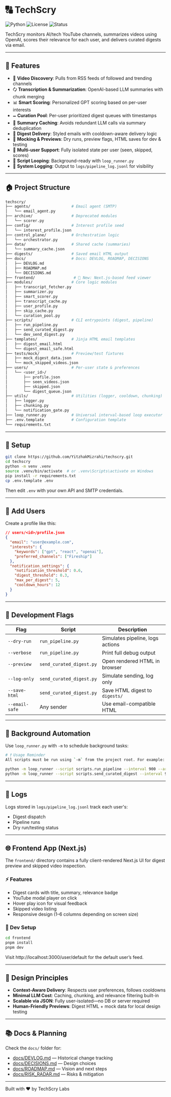 # 🔠 TechScry

![Python](https://img.shields.io/badge/Python-3.12-blue)
![License](https://img.shields.io/badge/License-MIT-blue)
![Status](https://img.shields.io/badge/Status-Active-brightgreen)

TechScry monitors AI/tech YouTube channels, summarizes videos using OpenAI, scores their relevance for each user, and delivers curated digests via email.

---

## 🚀 Features

- 🔎 **Video Discovery**: Pulls from RSS feeds of followed and trending channels
- 🗘️ **Transcription & Summarization**: OpenAI-based LLM summaries with chunk merging
- 📊 **Smart Scoring**: Personalized GPT scoring based on per-user interests
- 🗕 **Curation Pool**: Per-user prioritized digest queues with timestamps
- 🧠 **Summary Caching**: Avoids redundant LLM calls via summary deduplication
- 📧 **Digest Delivery**: Styled emails with cooldown-aware delivery logic
- 🧪 **Mocking & Previews**: Dry runs, preview flags, HTML saves for dev & testing
- 🧵 **Multi-user Support**: Fully isolated state per user (seen, skipped, scores)
- 🔁 **Script Looping**: Background-ready with `loop_runner.py`
- 📄 **System Logging**: Output to `logs/pipeline_log.jsonl` for visibility

---

## 🏠 Project Structure

```bash
techscry/
├── agents/                  # Email agent (SMTP)
│   └── email_agent.py
├── archive/                 # Deprecated modules
│   └── scorer.py
├── config/                  # Interest profile seed
│   └── interest_profile.json
├── control_plane/           # Orchestration logic
│   └── orchestrator.py
├── data/                    # Shared cache (summaries)
│   └── summary_cache.json
├── digests/                 # Saved email HTML output
├── docs/                    # Docs: DEVLOG, ROADMAP, DECISIONS
│   ├── DEVLOG.md
│   ├── ROADMAP.md
│   └── DECISIONS.md
├── frontend/                 # 📌 New: Next.js-based feed viewer
├── modules/                 # Core logic modules
│   ├── transcript_fetcher.py
│   ├── summarizer.py
│   ├── smart_scorer.py
│   ├── transcript_cache.py
│   ├── user_profile.py
│   ├── skip_cache.py
│   └── curation_pool.py
├── scripts/                 # CLI entrypoints (digest, pipeline)
│   ├── run_pipeline.py
│   ├── send_curated_digest.py
│   └── dev_send_digest.py
├── templates/               # Jinja HTML email templates
│   ├── digest_email.html
│   └── digest_email_safe.html
├── tests/mock/              # Preview/test fixtures
│   ├── mock_digest_data.json
│   └── mock_skipped_videos.json
├── users/                   # Per-user state & preferences
│   └── <user_id>/
│       ├── profile.json
│       ├── seen_videos.json
│       ├── skipped.json
│       └── digest_queue.json
├── utils/                   # Utilities (logger, cooldown, chunking)
│   ├── logger.py
│   ├── chunking.py
│   └── notification_gate.py
├── loop_runner.py           # Universal interval-based loop executor
├── .env.template            # Configuration template
└── requirements.txt
```

---

## 🔧 Setup

```bash
git clone https://github.com/YitzhakMizrahi/techscry.git
cd techscry
python -m venv .venv
source .venv/bin/activate  # or .venv\Scripts\activate on Windows
pip install -r requirements.txt
cp .env.template .env
```

Then edit `.env` with your own API and SMTP credentials.

---

## 👤 Add Users

Create a profile like this:

```json
// users/<id>/profile.json
{
  "email": "user@example.com",
  "interests": {
    "keywords": ["gpt", "react", "openai"],
    "preferred_channels": ["Fireship"]
  },
  "notification_settings": {
    "notification_threshold": 0.6,
    "digest_threshold": 0.3,
    "max_per_digest": 5,
    "cooldown_hours": 12
  }
}
```

---

## 🧪 Development Flags

| Flag           | Script                   | Description                      |
| -------------- | ------------------------ | -------------------------------- |
| `--dry-run`    | `run_pipeline.py`        | Simulates pipeline, logs actions |
| `--verbose`    | `run_pipeline.py`        | Print full debug output          |
| `--preview`    | `send_curated_digest.py` | Open rendered HTML in browser    |
| `--log-only`   | `send_curated_digest.py` | Simulate sending, log only       |
| `--save-html`  | `send_curated_digest.py` | Save HTML digest to `digests/`   |
| `--email-safe` | Any sender               | Use email-compatible HTML        |

---

## 🔁 Background Automation

Use `loop_runner.py` with `-m` to schedule background tasks:

```bash
# ❗ Usage Reminder
All scripts must be run using `-m` from the project root. For example:

python -m loop_runner --script scripts.run_pipeline --interval 900 --args --dry-run
python -m loop_runner --script scripts.send_curated_digest --interval 900 --args --log-only
```

---

## 📃 Logs

Logs stored in `logs/pipeline_log.jsonl` track each user's:

- Digest dispatch
- Pipeline runs
- Dry run/testing status

---

## 🌐 Frontend App (Next.js)

The `frontend/` directory contains a fully client-rendered Next.js UI for digest preview and skipped video inspection.

### ⚡ Features

- Digest cards with title, summary, relevance badge
- YouTube modal player on click
- Hover play icon for visual feedback
- Skipped video listing
- Responsive design (1–6 columns depending on screen size)

### 🧪 Dev Setup

```bash
cd frontend
pnpm install
pnpm dev
```

Visit http://localhost:3000/user/default for the default user’s feed.

---

## 🤩 Design Principles

- **Context-Aware Delivery**: Respects user preferences, follows cooldowns
- **Minimal LLM Cost**: Caching, chunking, and relevance filtering built-in
- **Scalable via JSON**: Fully user-isolated—no DB or server required
- **Human-Friendly Previews**: Digest HTML + mock data for local design testing

---

## 📚 Docs & Planning

Check the `docs/` folder for:

- [docs/DEVLOG.md](docs/DEVLOG.md) — Historical change tracking
- [docs/DECISIONS.md](docs/DECISIONS.md) — Design choices
- [docs/ROADMAP.md](docs/ROADMAP.md) — Vision and next steps
- [docs/RISK_RADAR.md](docs/RISK_RADAR.md) — Risks & mitigation

---

Built with ❤️ by TechScry Labs
